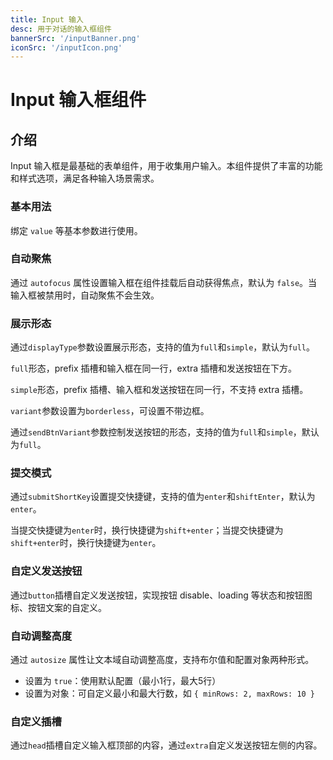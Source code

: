 ```yaml
---
title: Input 输入
desc: 用于对话的输入框组件
bannerSrc: '/inputBanner.png'
iconSrc: '/inputIcon.png'
---
```


 <script type="text/javascript">
  // 加载webcomponent脚本
  import { loadWebComponentScript } from '/components-ng/utils/web-component-loader.js';
  const webComponentConfig = {
      scriptUrl: '/angular-webcomponents/main.js',
      polyfillsUrl: '/angular-webcomponents/polyfills.js',
      runtimeUrl: '/angular-webcomponents/runtime.js',
      componentName: 'mc-ng-input',
      maxRetries: 3,
      retryDelay: 2000
  };            

  loadWebComponentScript(webComponentConfig);

</script>

# Input 输入框组件

## 介绍

Input 输入框是最基础的表单组件，用于收集用户输入。本组件提供了丰富的功能和样式选项，满足各种输入场景需求。


### 基本用法
绑定 `value` 等基本参数进行使用。

<mc-ng-input-basic></mc-ng-input-basic>

### 自动聚焦

通过 `autofocus` 属性设置输入框在组件挂载后自动获得焦点，默认为 `false`。当输入框被禁用时，自动聚焦不会生效。

<mc-ng-input-auto></mc-ng-input-auto>

### 展示形态

通过`displayType`参数设置展示形态，支持的值为`full`和`simple`，默认为`full`。

`full`形态，prefix 插槽和输入框在同一行，extra 插槽和发送按钮在下方。

`simple`形态，prefix 插槽、输入框和发送按钮在同一行，不支持 extra 插槽。

`variant`参数设置为`borderless`，可设置不带边框。

通过`sendBtnVariant`参数控制发送按钮的形态，支持的值为`full`和`simple`，默认为`full`。

<mc-ng-input-suffix></mc-ng-input-suffix>


### 提交模式

通过`submitShortKey`设置提交快捷键，支持的值为`enter`和`shiftEnter`，默认为`enter`。

当提交快捷键为`enter`时，换行快捷键为`shift+enter`；当提交快捷键为`shift+enter`时，换行快捷键为`enter`。

<mc-ng-input-submit></mc-ng-input-submit>

### 自定义发送按钮

通过`button`插槽自定义发送按钮，实现按钮 disable、loading 等状态和按钮图标、按钮文案的自定义。

<mc-ng-input-button></mc-ng-input-button>

### 自动调整高度

通过 `autosize` 属性让文本域自动调整高度，支持布尔值和配置对象两种形式。

- 设置为 `true`：使用默认配置（最小1行，最大5行）
- 设置为对象：可自定义最小和最大行数，如 `{ minRows: 2, maxRows: 10 }`
<mc-ng-input-auto-size></mc-ng-input-auto-size>

### 自定义插槽

通过`head`插槽自定义输入框顶部的内容，通过`extra`自定义发送按钮左侧的内容。

<mc-ng-input-slot></mc-ng-input-slot>
